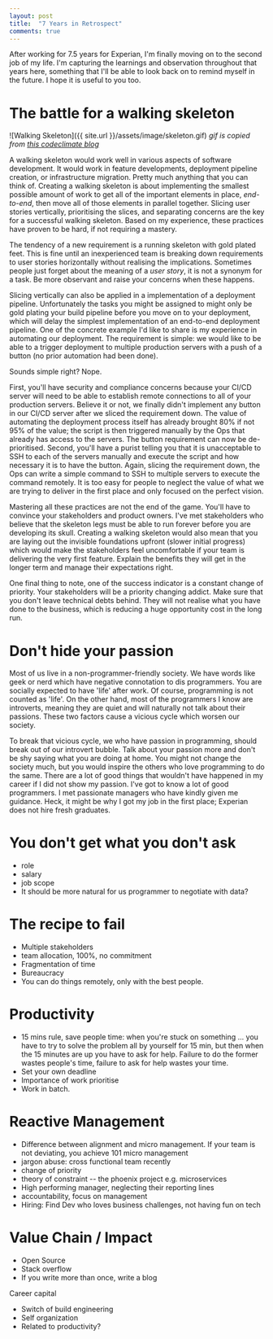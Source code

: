 ```yaml
---
layout: post
title:  "7 Years in Retrospect"
comments: true
---
```


After working for 7.5 years for Experian, I'm finally moving on to the second job of my life.
I'm capturing the learnings and observation throughout that years here, something
that I'll be able to look back on to remind myself in the future. I hope it is useful
to you too.

# The battle for a walking skeleton
![Walking Skeleton]({{ site.url }}/assets/image/skeleton.gif)
*gif is copied from [this codeclimate blog](http://blog.codeclimate.com/blog/2014/03/20/kickstart-your-next-project-with-a-walking-skeleton)*

A walking skeleton would work well in various aspects of software development.
It would work in feature developments, deployment pipeline creation, or infrastructure
migration. Pretty much anything that you can think of.
Creating a walking skeleton is about implementing the smallest possible amount of work to get
all of the important elements in place, *end-to-end*, then move all of those elements
in parallel together. Slicing user stories vertically, prioritising the slices, and separating
concerns are the key for a successful walking skeleton. Based on my experience,
these practices have proven to be hard, if not requiring a mastery.

The tendency of a new requirement is a running skeleton with gold plated feet.
This is fine until an inexperienced team is breaking down requirements to user stories
horizontally without realising the implications.
Sometimes people just forget about the meaning of a *user story*, it is not
a synonym for a task. Be more observant and raise your concerns when these happens.

Slicing vertically can also be applied in a implementation of a deployment pipeline.
Unfortunately the tasks you might be assigned to might only be gold plating your build
pipeline before you move on to your deployment, which will delay the simplest
implementation of an end-to-end deployment pipeline.
One of the concrete example I'd like to share is my experience in automating
our deployment. The requirement is simple: we would like to be able to a trigger
deployment to multiple production servers with a push of a button (no prior automation had been done).

Sounds simple right? Nope.

First, you'll have security and compliance concerns because
your CI/CD server will need to be able to establish remote connections to all of your production servers.
Believe it or not, we finally didn't implement any button in our CI/CD server after we sliced the requirement down.
The value of automating the deployment process itself has already brought 80% if not 95% of the value;
the script is then triggered manually by the Ops that already has access to the servers. The button
requirement can now be de-prioritised. Second, you'll have a purist
telling you that it is unacceptable to SSH to each of the servers manually and execute the script
and how necessary it is to have the button. Again, slicing the requirement down, the Ops can
write a simple command to SSH to multiple servers to execute the command remotely. It is too
easy for people to neglect the value of what we are trying to deliver in the first place and only
focused on the perfect vision.

Mastering all these practices are not the end of the game. You'll have to convince
your stakeholders and product owners. I've met stakeholders who believe that the skeleton
legs must be able to run forever before you are developing its skull.
Creating a walking skeleton would also mean that you are laying out the invisible
foundations upfront (slower initial progress) which would make the stakeholders feel
uncomfortable if your team is delivering the very first
feature. Explain the benefits they will get in the
longer term and manage their expectations right.

One final thing to note, one of the success indicator is a constant change of priority.
Your stakeholders will be a priority changing addict. Make sure that you don't leave technical debts
behind. They will not realise what you have done to the business,
which is reducing a huge opportunity cost in the long run.

# Don't hide your passion
Most of us live in a non-programmer-friendly society.
We have words like geek or nerd which have negative connotation to dis programmers. You are socially
expected to have 'life' after work. Of course, programming is not counted as 'life'. On the other hand,
most of the programmers I know are introverts, meaning they are quiet and will naturally not talk
about their passions. These two factors cause a vicious cycle which worsen our society.

To break that vicious cycle, we who have passion in programming, should break out of our introvert bubble.
Talk about your passion more and don't be shy saying what you are doing at home.
You might not change the society much, but you would inspire the others who love
programming to do the same. There are
a lot of good things that wouldn't have happened in my career if I did not show my passion.
I've got to know a lot of good programmers. I 
met passionate managers who have kindly given me guidance. Heck, it might be
why I got my job in the first place; Experian does not hire fresh graduates.

# You don't get what you don't ask
- role
- salary
- job scope
- It should be more natural for us programmer to negotiate with data?

# The recipe to fail
- Multiple stakeholders
- team allocation, 100%, no commitment
- Fragmentation of time
- Bureaucracy
- You can do things remotely, only with the best people.

# Productivity
- 15 mins rule, save people time: when you're stuck on something ... you have to try to solve the problem all by yourself for 15 min, but then when the 15 minutes are up you have to ask for help. Failure to do the former wastes people's time, failure to ask for help wastes your time.
- Set your own deadline
- Importance of work prioritise
- Work in batch.

# Reactive Management
- Difference between alignment and micro management. If your team is not deviating, you achieve 101 micro management
- jargon abuse: cross functional team recently
- change of priority
- theory of constraint
-- the phoenix project e.g. microservices
- High performing manager, neglecting their reporting lines
- accountability, focus on management
- Hiring: Find Dev who loves business challenges, not having fun on tech

# Value Chain / Impact
- Open Source
- Stack overflow
- If you write more than once, write a blog

Career capital
- Switch of build engineering
- Self organization
- Related to productivity?
